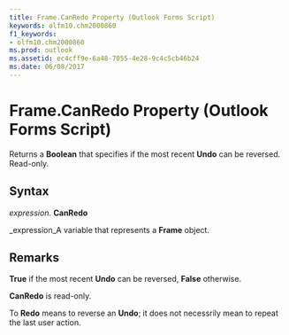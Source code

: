 ```yaml
---
title: Frame.CanRedo Property (Outlook Forms Script)
keywords: olfm10.chm2000860
f1_keywords:
- olfm10.chm2000860
ms.prod: outlook
ms.assetid: ec4cff9e-6a48-7055-4e28-9c4c5cb46b24
ms.date: 06/08/2017
---
```



# Frame.CanRedo Property (Outlook Forms Script)

Returns a  **Boolean** that specifies if the most recent **Undo** can be reversed. Read-only.


## Syntax

 _expression_. **CanRedo**

 _expression_A variable that represents a  **Frame** object.


## Remarks

 **True** if the most recent **Undo** can be reversed, **False** otherwise.

 **CanRedo** is read-only.

To  **Redo** means to reverse an **Undo**; it does not necessrily mean to repeat the last user action.


